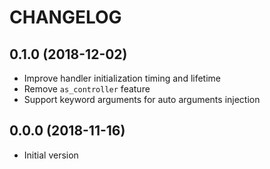 # CHANGELOG

## 0.1.0 (2018-12-02)

- Improve handler initialization timing and lifetime
- Remove `as_controller` feature
- Support keyword arguments for auto arguments injection

## 0.0.0 (2018-11-16)

- Initial version
